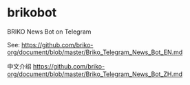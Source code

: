 # brikobot
BRIKO News Bot on Telegram

See: https://github.com/briko-org/document/blob/master/Briko_Telegram_News_Bot_EN.md

中文介绍 https://github.com/briko-org/document/blob/master/Briko_Telegram_News_Bot_ZH.md
